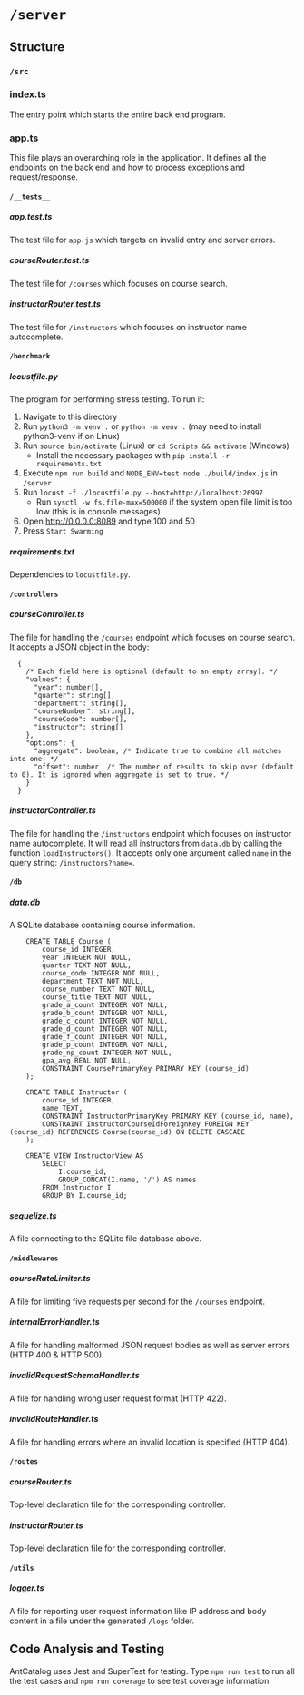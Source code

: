 # `/server`

## Structure
### `/src`
### index.ts
The entry point which starts the entire back end program.

### app.ts
This file plays an overarching role in the application. It defines all the endpoints on the back end and how to process exceptions and request/response.

#### `/__tests__`
##### app.test.ts
The test file for `app.js` which targets on invalid entry and server errors.

##### courseRouter.test.ts
The test file for `/courses` which focuses on course search.

##### instructorRouter.test.ts
The test file for `/instructors` which focuses on instructor name autocomplete.

#### `/benchmark`
##### locustfile.py
The program for performing stress testing. To run it:
1. Navigate to this directory
2. Run `python3 -m venv .` or `python -m venv .` (may need to install python3-venv if on Linux)
3. Run `source bin/activate` (Linux) or `cd Scripts && activate` (Windows)
   + Install the necessary packages with `pip install -r requirements.txt`
4. Execute `npm run build` and `NODE_ENV=test node ./build/index.js` in `/server`
5. Run `locust -f ./locustfile.py --host=http://localhost:26997`
   + Run `sysctl -w fs.file-max=500000` if the system open file limit is too low (this is in console messages)
6. Open http://0.0.0.0:8089 and type 100 and 50
7. Press `Start Swarming`

##### requirements.txt
Dependencies to `locustfile.py`.

#### `/controllers`
##### courseController.ts
The file for handling the `/courses` endpoint which focuses on course search. It accepts a JSON object in the body:
```
  {
    /* Each field here is optional (default to an empty array). */
    "values": {
      "year": number[],
      "quarter": string[],
      "department": string[],
      "courseNumber": string[],
      "courseCode": number[],
      "instructor": string[]
    },
    "options": {
      "aggregate": boolean, /* Indicate true to combine all matches into one. */
      "offset": number  /* The number of results to skip over (default to 0). It is ignored when aggregate is set to true. */
    }
  }
```

##### instructorController.ts
The file for handling the `/instructors` endpoint which focuses on instructor name autocomplete. It will read all instructors from `data.db` by calling the function `loadInstructors()`. It accepts only one argument called `name` in the query string: `/instructors?name=`.

#### `/db`
##### data.db
A SQLite database containing course information.
```
    CREATE TABLE Course (
        course_id INTEGER,
        year INTEGER NOT NULL,
        quarter TEXT NOT NULL,
        course_code INTEGER NOT NULL,
        department TEXT NOT NULL,
        course_number TEXT NOT NULL,
        course_title TEXT NOT NULL,
        grade_a_count INTEGER NOT NULL,
        grade_b_count INTEGER NOT NULL,
        grade_c_count INTEGER NOT NULL,
        grade_d_count INTEGER NOT NULL,
        grade_f_count INTEGER NOT NULL,
        grade_p_count INTEGER NOT NULL,
        grade_np_count INTEGER NOT NULL,
        gpa_avg REAL NOT NULL,
        CONSTRAINT CoursePrimaryKey PRIMARY KEY (course_id)
    );

    CREATE TABLE Instructor (
        course_id INTEGER,
        name TEXT,
        CONSTRAINT InstructorPrimaryKey PRIMARY KEY (course_id, name),
        CONSTRAINT InstructorCourseIdForeignKey FOREIGN KEY (course_id) REFERENCES Course(course_id) ON DELETE CASCADE
    );

    CREATE VIEW InstructorView AS
        SELECT
            I.course_id,
            GROUP_CONCAT(I.name, '/') AS names
        FROM Instructor I
        GROUP BY I.course_id;
```

##### sequelize.ts
A file connecting to the SQLite file database above.

#### `/middlewares`
##### courseRateLimiter.ts
A file for limiting five requests per second for the `/courses` endpoint.

##### internalErrorHandler.ts
A file for handling malformed JSON request bodies as well as server errors (HTTP 400 & HTTP 500).

##### invalidRequestSchemaHandler.ts
A file for handling wrong user request format (HTTP 422).

##### invalidRouteHandler.ts
A file for handling errors where an invalid location is specified (HTTP 404).

#### `/routes`
##### courseRouter.ts
Top-level declaration file for the corresponding controller.

##### instructorRouter.ts
Top-level declaration file for the corresponding controller.

#### `/utils`
##### logger.ts
A file for reporting user request information like IP address and body content in a file under the generated `/logs` folder.

## Code Analysis and Testing
AntCatalog uses Jest and SuperTest for testing. Type `npm run test` to run all the test cases and `npm run coverage` to see test coverage information.

